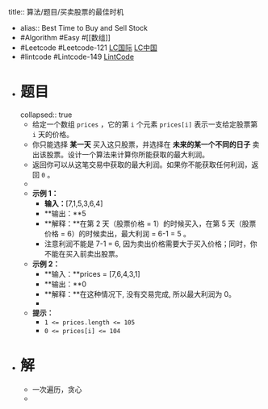 title:: 算法/题目/买卖股票的最佳时机

- alias:: Best Time to Buy and Sell Stock
- #Algorithm #Easy #[[数组]]
- #Leetcode #Leetcode-121 [LC国际](https://leetcode.com/problems/best-time-to-buy-and-sell-stock/) [LC中国](https://leetcode-cn.com/problems/best-time-to-buy-and-sell-stock/)
- #lintcode #Lintcode-149 [LintCode](https://www.lintcode.com/problem/149/)
- # 题目
  collapsed:: true
	- 给定一个数组 `prices` ，它的第 `i` 个元素 `prices[i]` 表示一支给定股票第 `i` 天的价格。
	- 你只能选择 **某一天** 买入这只股票，并选择在 **未来的某一个不同的日子** 卖出该股票。设计一个算法来计算你所能获取的最大利润。
	- 返回你可以从这笔交易中获取的最大利润。如果你不能获取任何利润，返回 `0` 。
	-
	- **示例 1：**
		- **输入：**[7,1,5,3,6,4]
		- **输出：**5
		- **解释：**在第 2 天（股票价格 = 1）的时候买入，在第 5 天（股票价格 = 6）的时候卖出，最大利润 = 6-1 = 5 。
		- 注意利润不能是 7-1 = 6, 因为卖出价格需要大于买入价格；同时，你不能在买入前卖出股票。
	- **示例 2：**
		- **输入：**prices = [7,6,4,3,1]
		- **输出：**0
		- **解释：**在这种情况下, 没有交易完成, 所以最大利润为 0。
		-
	- **提示：**
		- `1 <= prices.length <= 105`
		- `0 <= prices[i] <= 104`
- # 解
	- 一次遍历，贪心
	-